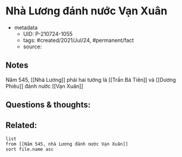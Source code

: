 # Nhà Lương đánh nước Vạn Xuân

- metadata
	- UID: P-210724-1055
	- tags: #created/2021/Jul/24, #permanent/fact 
	- source: 

## Notes
Năm 545, [[Nhà Lương]] phải hai tướng là [[Trần Bá Tiên]] và [[Dương Phiêu]] đánh nước [[Vạn Xuân]]

## Questions & thoughts:

## Related:
```dataview
list
from [[Năm 545, nhà Lương đánh nước Vạn Xuân]]
sort file.name asc
```
